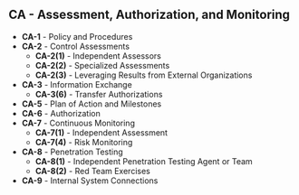 ## CA - Assessment, Authorization, and Monitoring


- **CA-1** - Policy and Procedures
- **CA-2** - Control Assessments
  - **CA-2(1)** - Independent Assessors
  - **CA-2(2)** - Specialized Assessments
  - **CA-2(3)** - Leveraging Results from External Organizations
- **CA-3** - Information Exchange
  - **CA-3(6)** - Transfer Authorizations
- **CA-5** - Plan of Action and Milestones
- **CA-6** - Authorization
- **CA-7** - Continuous Monitoring
  - **CA-7(1)** - Independent Assessment
  - **CA-7(4)** - Risk Monitoring
- **CA-8** - Penetration Testing
  - **CA-8(1)** - Independent Penetration Testing Agent or Team
  - **CA-8(2)** - Red Team Exercises
- **CA-9** - Internal System Connections
